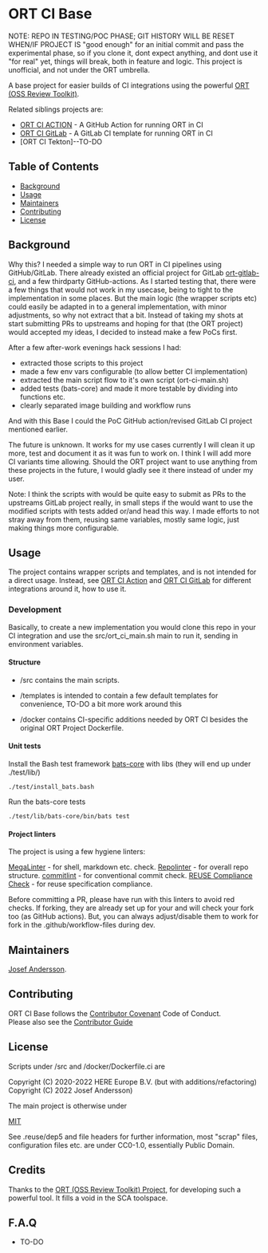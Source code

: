 <!--
SPDX-FileCopyrightText: 2022 Josef Andersson

SPDX-License-Identifier: CC0-1.0
-->

# ORT CI Base

NOTE: REPO IN TESTING/POC PHASE; GIT HISTORY WILL BE RESET WHEN/IF PROJECT IS   "good enough" for an initial commit and pass the experimental phase, so if you clone it, dont expect anything, and dont use it "for real" yet, things will break, both in feature and logic. This project is unofficial, and not under the ORT umbrella.

A base project for easier builds of CI integrations using the powerful [ORT (OSS Review Toolkit)](https://github.com/oss-review-toolkit/ort).

Related siblings projects are:

- [ORT CI ACTION](https://github.com/janderssonse/ort-ci-action) - A GitHub Action for running ORT in CI
- [ORT CI GitLab](https://github.com/janderssonse/ort-ci-gitlab) - A GitLab CI template for running ORT in CI
- [ORT CI Tekton]--TO-DO

## Table of Contents

- [Background](#background)
- [Usage](#usage)
- [Maintainers](#maintainers)
- [Contributing](#contributing)
- [License](#license)

## Background

Why this? I needed a simple way to run ORT in CI pipelines using GitHub/GitLab.
There already existed an official project for GitLab [ort-gitlab-ci](https://github.com/oss-review-toolkit/ort-gitlab-ci), and a few thirdparty GitHub-actions.
As I started testing that, there were a few things that would not work in my usecase, being to tight to the implementation in some places.
But the main logic (the wrapper scripts etc) could easily be adapted in to a general implementation, with minor adjustments, so why not extract that a bit.
Instead of taking my shots at start submitting PRs to upstreams and hoping for that (the ORT project) would accepted my ideas,  I decided to instead make a few PoCs first.

After a few after-work evenings hack sessions I had:
* extracted those scripts to this project
* made a few env vars configurable (to allow better CI implementation)
* extracted the main script flow to it's own script (ort-ci-main.sh)
* added tests (bats-core) and made it more testable by dividing into functions etc.
* clearly separated image building and workflow runs

And with this Base I could the PoC GitHub action/revised GitLab CI project mentioned earlier.

The future is unknown. It works for my use cases currently I will clean it up more, test and document it as it was fun to work on. I think I will add more CI variants time allowing. Should the ORT project want to use anything from these projects in the future, I would gladly see it there instead of under my user.

Note: I think the scripts with would be quite easy to submit as PRs to the upstreams GitLab project really, in small steps if the would want to use the modified scripts with tests added or/and head this way. I made efforts to not stray away from them, reusing same variables, mostly same logic, just making things more configurable.

## Usage

The project contains wrapper scripts and templates, and is not intended for a direct usage.
Instead, see [ORT CI Action](https://github.com/janderssonse/ort-ci-action) and [ORT CI GitLab](https://github.com/janderssonse/ort-ci-gitlab) for different integrations around it, how to use it.


### Development

Basically, to create a new implementation you would clone this repo in your CI integration and use the src/ort_ci_main.sh main to run it, sending in environment variables.

#### Structure

- /src contains the main scripts.

- /templates is intended to contain a few default templates for convenience, TO-DO a bit more work around this
- /docker contains CI-specific additions needed by ORT CI besides the original ORT Project Dockerfile.

#### Unit tests

Install the Bash test framework [bats-core](https://github.com/bats-core/bats-core) with libs (they will end up under ./test/lib/)

```console
./test/install_bats.bash

```

Run the bats-core tests

```console
./test/lib/bats-core/bin/bats test 

```

#### Project linters

The project is using a few hygiene linters:

[MegaLinter](https://megalinter.github.io/latest/) - for shell, markdown etc. check.
[Repolinter](https://github.com/todogroup/repolinter) - for overall repo structure.
[commitlint](https://github.com/conventional-changelog/commitlint) - for conventional commit check.
[REUSE Compliance Check](https://github.com/fsfe/reuse-action) - for reuse specification compliance.

Before committing a PR, please have run with this linters to avoid red checks. If forking, they are already set up for your and will check your fork too (as GitHub actions). But, you can always adjust/disable them to work for fork in the .github/workflow-files during dev.

## Maintainers

[Josef Andersson](https://github.com/janderssonse).

## Contributing

ORT CI Base follows the [Contributor Covenant](http://contributor-covenant.org/version/1/3/0/) Code of Conduct.  
Please also see the [Contributor Guide](docs/CONTRIBUTING.adoc)


## License

Scripts under /src and /docker/Dockerfile.ci are

Copyright (C) 2020-2022 HERE Europe B.V.
(but with additions/refactoring)
Copyright (C) 2022 Josef Andersson)

The main project is otherwise under

[MIT](LICENSE)

See .reuse/dep5 and file headers for further information, most "scrap" files, configuration files etc. are under CC0-1.0, essentially Public Domain.

## Credits

Thanks to the [ORT (OSS Review Toolkit) Project](https://github.com/oss-review-toolkit/ort), for developing such a powerful tool. It fills a void in the SCA toolspace.

## F.A.Q

* TO-DO


